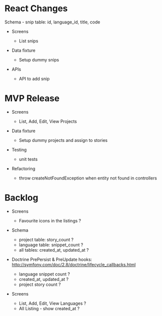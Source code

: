
React Changes
===

Schema
    - snip table: id, language_id, title, code

- Screens
    - List snips

- Data fixture
    - Setup dummy snips

- APIs
    - API to add snip


MVP Release 
===

- Screens
    - List, Add, Edit, View Projects

- Data fixture
    - Setup dummy projects and assign to stories

- Testing
    - unit tests

- Refactoring
    - throw createNotFoundException when entity not found in controllers

    
Backlog
===
- Screens
    - Favourite icons in the listings ?

- Schema 
    - project table: story_count ?  
    - language table: snippet_count ?
    - all tables: created_at, updated_at ?

- Doctrine PrePersist & PreUpdate 
    hooks: http://symfony.com/doc/2.8/doctrine/lifecycle_callbacks.html
    - language snippet count ?   
    - created_at, updated_at ?   
    - project story count ?

- Screens
    - List, Add, Edit, View Languages ?
    - All Listing - show created_at ?
    

